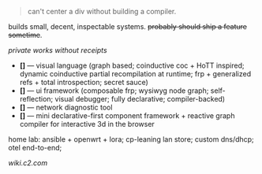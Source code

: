 > can't center a div without building a compiler.

builds small, decent, inspectable systems. ~~probably should ship a feature sometime~~.

_private works without receipts_
- **[]** — visual language (graph based; coinductive coc + HoTT inspired; dynamic coinductive partial recompilation at runtime; frp + generalized refs + total introspection; secret sauce)
- **[]** — ui framework (composable frp; wysiwyg node graph; self-reflection; visual debugger; fully declarative; compiler-backed)
- **[]** — network diagnostic tool
- **[]** — mini declarative-first component framework + reactive graph compiler for interactive 3d in the browser

home lab: ansible + openwrt + lora; cp-leaning lan store; custom dns/dhcp; otel end-to-end;

_wiki.c2.com_
